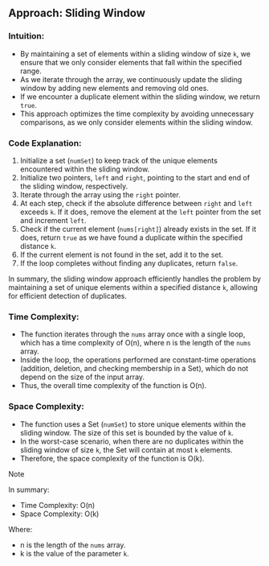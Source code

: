 ## Approach: Sliding Window

### Intuition:
- By maintaining a set of elements within a sliding window of size `k`, we ensure that we only consider elements that fall within the specified range.
- As we iterate through the array, we continuously update the sliding window by adding new elements and removing old ones.
- If we encounter a duplicate element within the sliding window, we return `true`.
- This approach optimizes the time complexity by avoiding unnecessary comparisons, as we only consider elements within the sliding window.

### Code Explanation:
1. Initialize a set (`numSet`) to keep track of the unique elements encountered within the sliding window.
2. Initialize two pointers, `left` and `right`, pointing to the start and end of the sliding window, respectively.
3. Iterate through the array using the `right` pointer.
4. At each step, check if the absolute difference between `right` and `left` exceeds `k`. If it does, remove the element at the `left` pointer from the set and increment `left`.
5. Check if the current element (`nums[right]`) already exists in the set. If it does, return `true` as we have found a duplicate within the specified distance `k`.
6. If the current element is not found in the set, add it to the set.
7. If the loop completes without finding any duplicates, return `false`.

In summary, the sliding window approach efficiently handles the problem by maintaining a set of unique elements within a specified distance `k`, allowing for efficient detection of duplicates.

### Time Complexity:

  - The function iterates through the `nums` array once with a single loop, which has a time complexity of O(n), where n is the length of the `nums` array.
  - Inside the loop, the operations performed are constant-time operations (addition, deletion, and checking membership in a Set), which do not depend on the size of the input array.
  - Thus, the overall time complexity of the function is O(n).

### Space Complexity:
  - The function uses a Set (`numSet`) to store unique elements within the sliding window. The size of this set is bounded by the value of `k`.
  - In the worst-case scenario, when there are no duplicates within the sliding window of size `k`, the Set will contain at most `k` elements.
  - Therefore, the space complexity of the function is O(k).

> [!NOTE]
> In summary:
> - Time Complexity: O(n)
> - Space Complexity: O(k)
> 
> Where:
> - n is the length of the `nums` array.
> - k is the value of the parameter `k`.